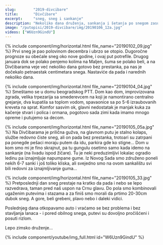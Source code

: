 ```yaml
---
slug:        "2019-divcibare"
title:       "Divčibare"
excerpt:     "sneg, sneg i sankanje"
description: "Nekoliko dana druženja, sankanja i šetanja po snegom zasutoj okolini Divčibara."
image: "/putopisi/2019-divcibare/img/20190106_12a.jpg"
videos: ["W6Uzn9GindU"]
---
```


{% include component/img/horizontal.html file_name="20190102_09.jpg" %}
Prvi sneg je pao polovinom decembra i ubrzo se otopio. Dugoročne prognoze su obećale sneg oko nove godine, i ovaj put
potrefile. Drugog januara dok se polako penjemo kolima na Maljen, šuma se polako beli, a na Divčibarama veje već nekoliko
dana gotovo bez prestanka, pa nas je dočekalo petnaestak centimetara snega. Nastaviće da pada i narednih nekoliko dana.

{% include component/img/horizontal.html file_name="20190104_04.jpg" %}
Smeštamo se u domu beogradskog PTT. Dom kao dom, improvizovana zgrada, velika trpezarija sa smederevcem na koji je 
namontirano centralno grejanje, dva kupatila sa toplom vodom, spavaonice sa po 5-6 izraubovanih kreveta na sprat. 
Komfor sasvim ok, glavni nedostatak je manjak kuka za kačenje stvari i polica i ormana, pogotovo sada zimi kada imamo
mnogo opreme i putujemo sa decom.

{% include component/img/horizontal.html file_name="20190105_05a.jpg" %}
Na Divčibarama je prilična gužva, na glavnom putu je stalno kolaps, službe redovno čiste sneg, ali on pada bez prestanka, 
trotoari su zatrpani pa ponegde pešaci moraju putem da idu, parkira gde ko stigne... Dom u kom smo mi je fino skrajnut,
pa tu gungulu osetimo samo kada idemo na sankanje (na livadu ispod žičare). Tu je neki preduzimljivi lokalac ogradio 
ledinu pa iznajmljuje napumpane gume. Iz Novog Sada smo združeno poneli nekih 6-7 sanki i još toliko kliska, ali svejedno
smo na ovom sankalištu svi bili redovni za iznajmljivanje guma...

{% include component/img/horizontal.html file_name="20190105_33.jpg" %}
Pretposlednji dan sneg prestaje na kratko da pada i nebo se lepo razvedrava, taman pred naš uspon na Crnu glavu. Do pola
smo kombinovali ugaženim putevima i stazama a za finiš smo morali da prtimo 20-30cm dubok sneg. A gore, beli grebeni,
plavo nebo i daleki vidici.

Poslednjeg dana otkopavamo auto i vraćamo se bez problema i bez stavljanja lanaca - i pored obilnog snega, putevi su
dovoljno pročišćeni i posuti rizlom.

Lepo zimsko druženje...

{% include component/youtube/img_full.html id="W6Uzn9GindU" %}